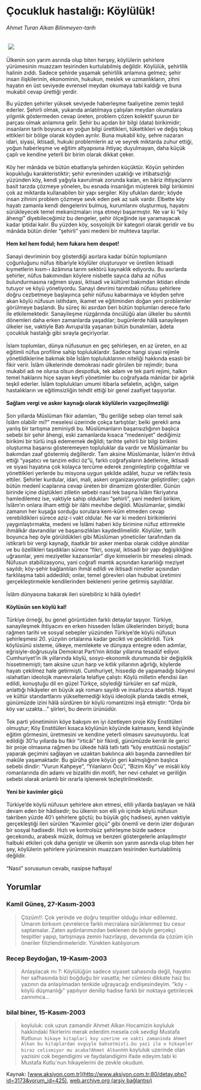 # Çocukluk hastalığı: Köylülük!

*Ahmet Turan Alkan Bilinmeyen-tarih*

<div>
 <font>
  <img border="0" height="1" src="/web/20040120210423im_/http://www.aksiyon.com.tr/images/blank.gif"/>
 </font>
 <font class="content">
  <p>
   <img border="0" hspace="5" src="http://web.archive.org/web/20040120210423im_/http://www.aksiyon.com.tr/resim/466/20.jpg" vspace="5"/>
  </p>
 </font>
 <font class="content">
  Ülkenin son yarım asrında olup biten herşey, köylülerin şehirlere yürümesinin muazzam tesirinden kurtulabilmiş değildir. Köylülük, şehirlilik halinin zıddı. Sadece şehirde yaşamak şehirlilik anlamına gelmez; şehir insan ilişkilerinin, ekonominin, hukukun, meslek ve uzmanlıkların, zihni hayatın en üst seviyede evrensel meydan okumaya tabi kaldığı ve buna mukabil cevap ürettiği yerdir.
 </font>
 <p>
  <font class="content">
   Bu yüzden şehirler yüksek seviyede haberleşme faaliyetine zemin teşkil ederler. Şehirli olmak, yukarıda anlatılmaya çalışılan meydan okumalara yılgınlık göstermeden cevap üreten, problem çözen kolektif şuurun bir parçası olmak anlamına gelir. Şehir bu açıdan bir bilgi (data) birikimidir; insanların tarih boyunca en yoğun bilgi ürettikleri, tükettikleri ve değiş tokuş ettikleri bir bölge olarak köyden ayrılır. Buna mukabil köy, şehre nazaran idari, siyasi, iktisadi, hukuki problemlerin az ve seyrek miktarda zuhur ettiği, yoğun haberleşme ve eğitim altyapısına ihtiyaç duyulmayan, daha küçük çaplı ve kendine yeterli bir birim olarak dikkat çeker.
   <br/>
   <br/>
   Köy her mânâda ve bütün ebatlarıyla şehirden küçüktür. Köyün şehirden kopukluğu karakteristiktir; şehir evreninden uzaklığı ve irtibatsızlığı yüzünden köy, kendi yağıyla kavrulmak zorunda kalan, en bâriz ihtiyaçlarını basit tarzda çözmeye yönelen, bu esnada insanlığın müşterek bilgi birikimini çok az miktarda kullanabilen bir yapı sergiler. Köy ufukları dardır; köyde insan zihnini problem çözmeye sevk eden pek az saik vardır. Elbette köy hayatı zamanla kendi dengelerini bulmuş, kurumlarını oluşturmuş, hayatını sürükleyecek temel mekanizmaları inşa etmeyi başarmıştır. Ne var ki “köy âhengi” diyebileceğimiz bu dengeler, şehir ölçeğinde işe yaramayacak kadar iptidai kalır. Bu yüzden köy, sosyolojik bir kategori olarak geridir ve bu mânâda bütün dinler “şehirli” yani medeni bir muhteva taşırlar.
   <br/>
   <br/>
   <b>
    Hem kel hem fodul; hem fukara hem despot!
   </b>
   <br/>
   <br/>
   Sanayi devriminin boy gösterdiği asırlara kadar bütün toplumların çoğunluğunu nüfus itibariyle köylüler oluşturuyor ve üretilen iktisadi kıymetlerin kısm-ı âzâmına tarım sektörü kaynaklık ediyordu. Bu asırlarda şehirler, nüfus bakımından köylere nisbetle sayıca daha az nüfus bulundurmasına rağmen siyasi, iktisadi ve kültürel bakımdan iktidarı elinde tutuyor ve köyü yönetiyordu. Sanayi devrimi tarımdaki nüfusu şehirlere doğru cezbetmeye başlayınca şehir nüfusu kabarmaya ve köyden şehre akan köylü nüfusun istihdam, ikamet ve eğitiminden doğan yeni problemler görülmeye başlandı. Bu süreç iki asırdan beri bütün toplumları derece farkı ile etkilemektedir. Sanayileşme rüzgârında öncülüğü alan ülkeler bu sıkıntılı dönemleri daha erken zamanlarda yaşadılar; bugünlerde hâlâ sanayileşen ülkeler ise, vaktiyle Batı Avrupa’da yaşanan bütün bunalımları, âdeta çocukluk hastalığı gibi sırayla geçiriyorlar.
   <br/>
   <br/>
   İslam toplumları, dünya nüfusunun en geç şehirleşen, en az üreten, en az eğitimli nüfus profiline sahip topluluklardır. Sadece hangi siyasi rejimle yönetildiklerine bakmak bile İslâm topluluklarının niteliği hakkında esaslı bir fikir verir. İslâm ülkelerinde demokrasi nadir görülen bir rejimdir; buna mukabil adı ne olursa olsun despotluk, tek adam ve tek parti rejimi, halkın temel haklarını hiçe sayan keyfi yönetimler bu coğrafyada mânidar bir ağırlık teşkil ederler. İslâm toplulukları umumi itibarla sefaletin, açlığın, salgın hastalıkların ve eğitimsizliğin tehdit ettiği bir genel zaafiyet taşıyorlar.
   <br/>
   <br/>
   <b>
    Sağlam vergi ve asker kaynağı olarak köylülerin vazgeçilmezliği
   </b>
   <br/>
   <br/>
   Son yıllarda Müslüman fikir adamları, “Bu geriliğe sebep olan temel saik İslâm olabilir mi?” meselesi üzerinde çokça tartıştılar; belki gerekli ama yanlış bir tartışma zeminiydi bu. Müslümanların başarısızlığının başlıca sebebi bir şehir âhengi, eski zamanlarda kısaca “medeniyet” dediğimiz birikimi bir türlü inşâ edememek değildi; tarihte şehirli bir bilgi birikimi oluşturma başarısı gösteremeyen topluluklar da vardır ve Müslümanlar bu bakımdan zaaf göstermiş değillerdir. Tam aksine Müslümanlar, İslâm’ın ihtivâ ettiği “yaşatıcı ve tanzim edici öz”ü, farklı coğrafyaların âdetlerine, iktisadi ve siyasi hayatına çok kolayca tercüme ederek zenginleştirip çoğalttılar ve yönettikleri yerlerde bu misyona uygun şekilde adâlet, huzur ve refâhı tesis ettiler. Şehirler kurdular, idari, mali, askeri organizasyonlar geliştirdiler; çağın bütün medenî icaplarına cevap üreten bir dinamizm gösterdiler. Günün birinde içine düştükleri zilletin sebebi nasıl tek başına İslâm fikriyatına hamledilemez ise, vaktiyle sahip oldukları “şehirli”, yani medenî birikim, İslâm’ın onlara ilham ettiği bir ilâhi mevhibe değildi. Müslümanlar, şimdiki zamanın her kuşağa sorduğu sorulara kem-küm etmeden cevap verebildikleri sürece aziz-i vakt oldular. Ne var ki medeni birikimlerini yaygınlaştırmakta, medeni ve İslâmi haberi köy birimine nüfuz ettirmekte ihmâlkâr davrandılar ve başarısızlıkları kaydedilmelidir. Köylüler, tarih boyunca hep öyle görüldükleri gibi Müslüman yöneticiler tarafından da istikrarlı bir vergi kaynağı, itaatkâr bir asker menbaı olarak ciddiye alındılar ve bu özellikleri taşıdıkları sürece “fikri, sosyal, iktisadi bir yapı değişikliğine uğrasınlar, yeni meziyetler kazansınlar” diye kimselerin bir meselesi olmadı. Nüfusun stabilizasyonu, yani coğrafi mantık açısından kararlılığı meziyet sayıldı; köy-şehir bağlantıları ihmâl edildi ve iktisadi nimetler açısından farklılaşma tabii addedildi; onlar, temel görevleri olan hububat üretimini gerçekleştirmekle kendilerinden bekleneni yerine getirmiş sayıldılar.
   <br/>
   <br/>
   İslâm dünyasına bakarak ileri sürebiliriz ki hâlâ öyledir!
   <br/>
   <br/>
   <b>
    Köylüsün sen köylü kal!
   </b>
   <br/>
   <br/>
   Türkiye örneği, bu genel görüntüden farklı detaylar taşıyor. Türkiye, sanayileşmek ihtiyacını en erken hisseden İslâm ülkelerinden biriydi; buna rağmen tarihi ve sosyal sebepler yüzünden Türkiye’de köylü nüfusun şehirleşmesi 20. yüzyılın ortalarına kadar gecikti ve geciktirildi. Türk köylüsünü sisteme, ülkeye, memlekete ve dünyaya entegre eden adımlar, eğrisiyle-doğrusuyla Demokrat Parti’nin iktidar yıllarına tesadüf ediyor. Cumhuriyet’in ilk yıllarında köylü, sosyo-ekonomik durumunda bir değişiklik hissetmemişti; tam aksine uzun harp ve kıtlık yıllarının ağırlığı, köylerde hayatı çekilmez hale getirmişti. Cumhuriyet, hissedip de yapamadığı bünyevi ıslahatları ideolojik manevralarla telafiye çalıştı: Köylü milletin efendisi ilan edildi, konuştuğu dil en güzel Türkçe, söylediği türküler en saf müzik, anlattığı hikâyeler en büyük aşk romanı sayıldı ve insafsızca abartıldı. Hayat ve kültür standartlarını yükseltemediği köyü ideolojik planda takdis etmek, günümüzde izini hâlâ sürdüren bir köylü romantizmi inşâ etmiştir: “Orda bir köy var uzakta...” şiirleri, bu devrin ürünüdür.
   <br/>
   <br/>
   Tek parti yönetiminin köye bakışını en iyi özetleyen proje Köy Enstitüleri olmuştur; Köy Enstitüleri kısaca köylünün köyünde kalmasını, kendi köyünde eğitim görmesini, üretmesini ve kendine yeterli olmasını savunuyordu. İcat edildiği 30’lu yıllarda bu fikir “irticâi” bir fikirdi, günümüzde kerrât ile gerici bir proje olmasına rağmen bu ülkede hâlâ tatlı tatlı “köy enstitüsü nostaljisi” yaparak geçimini sağlayan ve uzaktan bakılınca aklı başında zannedilen bir makûle yaşamaktadır. Bu gürûha göre köyün geri kalmışlığının başlıca sebebi dindir: “Vurun Kahpeye”, “Yılanların Öcü”, “Bizim Köy” ve misâli köy romanlarında din adamı ve bizatihi din motifi, her nevi cehalet ve geriliğin sebebi olarak anlamlı bir ısrarla işlenerek tezleştirilmektedir.
   <br/>
   <br/>
   <b>
    Yeni bir kavimler göçü
   </b>
   <br/>
   <br/>
   Türkiye’de köylü nüfusun şehirlere akın etmesi, ellili yıllarda başlayan ve hâlâ devam eden bir hâdisedir; bu ülkenin son elli yılı içinde köylü nüfusun takriben yüzde 40’ı şehirlere göçtü; bu büyük göç hadisesi, aynen vaktiyle gerçekleştiği ileri sürülen “Kavimler göçü” gibi önemli ve derin izler doğuran bir sosyal hadisedir. Hızlı ve kontrolsüz şehirleşme bizde sadece gecekondu, arabesk müzik, dolmuş ve benzeri göstergelerle anlaşılmıştır halbuki etkileri çok daha geniştir ve ülkenin son yarım asrında olup biten her şey, köylülerin şehirlere yürümesinin muazzam tesirinden kurtulabilmiş değildir.
   <br/>
   <br/>
   “Nasıl” sorusunun cevabı, nasipse haftaya!
   <br/>
  </font>
 </p>
</div>


## Yorumlar

### Kamil Güneş, 27-Kasım-2003
> Çözüm!!: 
> Çok yerinde ve doğru tespitler olduğu inkar edilemez.  Umarım birkısım çevrelerce farklı mecralara sürüklenmez bu cesur saptamalar. Zaten aydınlarımızdan beklenen de böyle gerçekçi tespitler yapıp, tartışmaya zemin hazırlayıp, devamında da çözüm için öneriler filizlendirmeleridir. Yürekten katılıyorum

### Recep Beydoğan, 19-Kasım-2003
> Anlaşılacak mı ?: 
> Köylülüğün sadece siyaset sahasında değil, hayatın her safhasında bizi boğduğu bir vasatta; her cümlesi dikkate haiz bu yazının da anlaşılmadan tenkide uğrayacağı endişesindeyim. "köy - köylü düşmanlığı" yapılıyor denilip hadise farklı bir noktaya getirilecek zannımca...

### bilal biner, 15-Kasım-2003
> koyluluk: 
> cok uzun zamandir Ahmet Alkan Hocamizin koyluluk hakkindaki fikirlerini merak ederdim.mesela cok sevdigi Mustafa Kutlu`nun hikaye kitaplari koy uzerine ve vakti zamaninda Ahmet Alkan bu kitaplardan ovguyle bahsetmisti.bu yazi ile o hikayeler biraz celismiyor mu acaba?Ahmet Alkan`nin koyluluk uzerinde olan yazisini cok begendigimi ve faydalandigimi ifade edeyim.tabi ki Mustafa Kutlu`nun hikayelerini de zevkle okudum.

Kaynak: [www.aksiyon.com.tr](http://www.aksiyon.com.tr:80/detay.php?id=3173&yorum_id=425), [web.archive.org (arşiv bağlantısı)](http://web.archive.org/web/20040120210423/http://www.aksiyon.com.tr:80/detay.php?id=3173&yorum_id=425)
